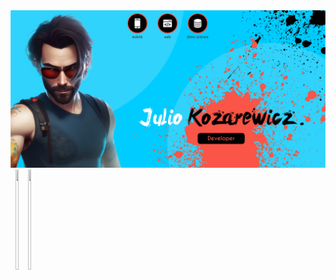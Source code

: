 <img src="0_utils/banner.png">
<div align="center" style="display: flex; width: 100%;">
  <a href="https://github.com/juliokozarewicz">
    <img height="160em" width="50%" src="https://github-readme-stats.vercel.app/api?username=juliokozarewicz&show_icons=true&theme=dark&include_all_commits=true&count_private=true"/>
  </a>
  <a href="https://github.com/juliokozarewicz">
    <img height="160em" width="50%" src="https://github-readme-stats.vercel.app/api/top-langs/?username=juliokozarewicz&layout=compact&langs_count=7&theme=dark"/>
  </a>
</div>

